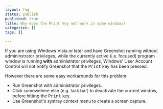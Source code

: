 ```yaml
---
layout: faq
status: publish
published: true
title: Why does the Print key not work in some windows?
categories: []
tags: []

---
```

<p>If you are using Windows Vista or later and have Greenshot running without admininstrator privileges, while the currently active (i.e. focused) program window is running <strong>with</strong> administrator privileges, Windows' User Account Control will not notify Greenshot that the <kbd>Print</kbd> key has been pressed.</p>
<p>However there are some easy workarounds for this problem:</p>
<ul>
<li>Run Greenshot with administrator privileges.</li>
<li>Click somewehere else (e.g. task bar) to deactivate the current window, before hitting the <kbd>Print</kbd> key.</li>
<li>Use Greenshot's systray context menu to create a screen capture.</li>
</ul>
